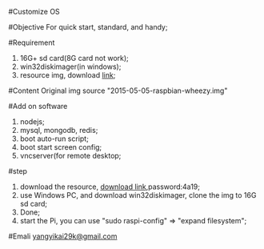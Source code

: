 #Customize OS

#Objective
For quick start, standard, and handy;

#Requirement
1. 16G+ sd card(8G card not work);
2. win32diskimager(in windows);
3. resource img, download [link]();

#Content
Original img source "2015-05-05-raspbian-wheezy.img"

#Add on software
1. nodejs;
2. mysql, mongodb, redis;
3. boot auto-run script;
4. boot start screen config;
5. vncserver(for remote desktop;


#step
1. download the resource, [download link]( http://yunpan.cn/OcukzX94zLREgf ),password:4a19;
2. use Windows PC, and download win32diskimager, clone the img to 16G sd card;
3. Done;
4. start the Pi, you can use "sudo raspi-config" => "expand filesystem";




#Emali
yangyikai29k@gmail.com
